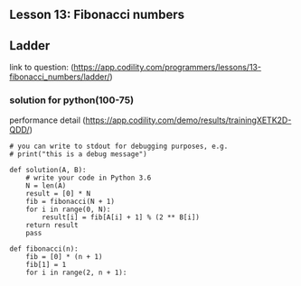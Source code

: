 ## Lesson 13: Fibonacci numbers
## Ladder
link to question: (https://app.codility.com/programmers/lessons/13-fibonacci_numbers/ladder/)  

### solution for python(100-75)
performance detail (https://app.codility.com/demo/results/trainingXETK2D-QDD/)
```
# you can write to stdout for debugging purposes, e.g.
# print("this is a debug message")

def solution(A, B):
    # write your code in Python 3.6
    N = len(A)
    result = [0] * N
    fib = fibonacci(N + 1)
    for i in range(0, N):
        result[i] = fib[A[i] + 1] % (2 ** B[i])
    return result
    pass

def fibonacci(n):
    fib = [0] * (n + 1)
    fib[1] = 1
    for i in range(2, n + 1):
    
```
